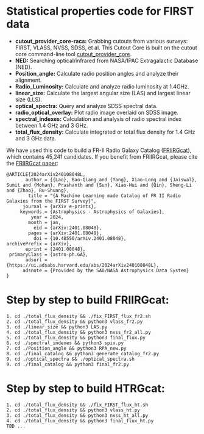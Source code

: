 # Statistical properties code for FIRST data
- **cutout_provider_core-racs:** Grabbing cutouts from various surveys: FIRST, VLASS, NVSS, SDSS, et al. This Cutout Core is built on the cutout core command-line tool [cutout_provider_core](https://ws.cadc-ccda.hia-iha.nrc-cnrc.gc.ca/files/vault/cirada/data/cutout_provider_core-racs.zip).
- **NED:** Searching optical/infrared from NASA/IPAC Extragalactic Database (NED).
- **Position_angle:** Calculate radio position angles and analyze their alignment.
- **Radio_Luminosity:** Calculate and analyze radio luminosity at 1.4GHz.
- **linear_size:** Calculate the largest angular size (LAS) and largest linear size (LLS).
- **optical_spectra:** Query and analyze SDSS spectral data.
- **radio_optical_overlay:** Plot radio image overlaid on SDSS image.
- **spectral_indexes:** Calculation and analysis of radio spectral index between 1.4 GHz and 3 GHz.
- **total_flux_density:** Calculate integrated or total flux density for 1.4 GHz and 3 GHz data.

We have used this code to build a FR-II Radio Galaxy Catalog ([FRIIRGcat](https://drive.google.com/file/d/19m_ma-2fFIWVZ8WJphXxr5W_HXkyIAeX/view?usp=drive_link)), which contains 45,241 candidates. If you benefit from FRIIRGcat, please cite the [FRIIRGcat paper](https://ui.adsabs.harvard.edu/abs/2024arXiv240108048L/abstract):
```
@ARTICLE{2024arXiv240108048L,
       author = {{Lao}, Bao-Qiang and {Yang}, Xiao-Long and {Jaiswal}, Sumit and {Mohan}, Prashanth and {Sun}, Xiao-Hui and {Qin}, Sheng-Li and {Zhao}, Ru-Shuang},
        title = "{A Machine Learning made Catalog of FR II Radio Galaxies from the FIRST Survey}",
      journal = {arXiv e-prints},
     keywords = {Astrophysics - Astrophysics of Galaxies},
         year = 2024,
        month = jan,
          eid = {arXiv:2401.08048},
        pages = {arXiv:2401.08048},
          doi = {10.48550/arXiv.2401.08048},
archivePrefix = {arXiv},
       eprint = {2401.08048},
 primaryClass = {astro-ph.GA},
       adsurl = {https://ui.adsabs.harvard.edu/abs/2024arXiv240108048L},
      adsnote = {Provided by the SAO/NASA Astrophysics Data System}
}
```

# Step by step to build FRIIRGcat:
```
1. cd ./total_flux_density && ./fix_FIRST_flux_fr2.sh
2. cd ./total_flux_density && python3 vlass_fr2.py
3. cd ./linear_size && python3 LAS.py
4. cd ./total_flux_density && python3 nvss_fr2_all.py
5. cd ./total_flux_density && python3 final_flux.py
6. cd ./spectral_indexes && python3 spix.py
7. cd ./Position_angle && python3 RPA_new.py
8. cd ./final_catalog && python3 generate_catalog_fr2.py
9. cd ./optical_spectra && ./optical_spectra.sh
9. cd ./final_catalog && python3 final_fr2.py
```


# Step by step to build HTRGcat:
```
1. cd ./total_flux_density && ./fix_FIRST_flux_ht.sh
2. cd ./total_flux_density && python3 vlass_ht.py
3. cd ./total_flux_density && python3 nvss_ht_all.py
4. cd ./total_flux_density && python3 final_flux_ht.py
TBD ...
```
